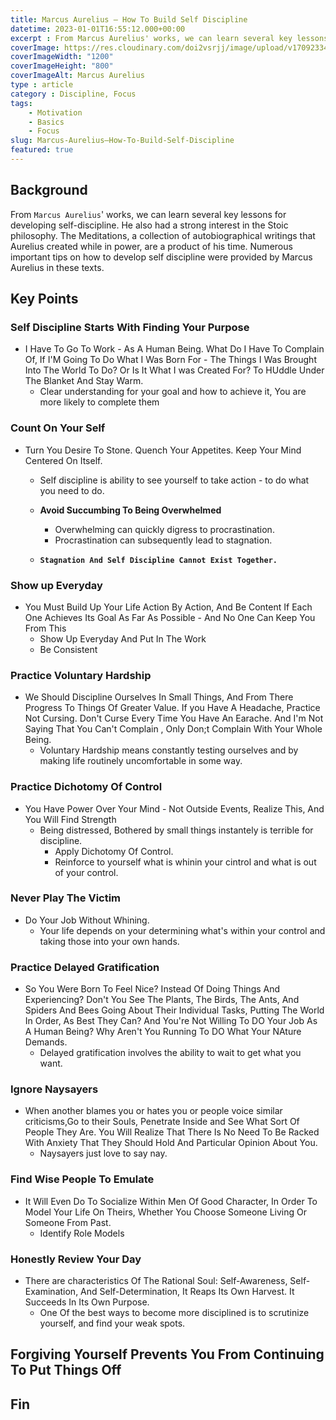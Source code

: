 ```yaml
---
title: Marcus Aurelius – How To Build Self Discipline
datetime: 2023-01-01T16:55:12.000+00:00
excerpt : From Marcus Aurelius' works, we can learn several key lessons for developing self-discipline. He also had a strong interest in the Stoic philosophy. The Meditations, a collection of autobiographical writings that Aurelius created while in power, are a product of his time. Numerous important tips on how to develop self discipline were provided by Marcus Aurelius in these texts.
coverImage: https://res.cloudinary.com/doi2vsrjj/image/upload/v1709233484/Delacroix-Marc_Aur%C3%A8le-MBA-Lyon_phzxj6.jpg
coverImageWidth: "1200"
coverImageHeight: "800"
coverImageAlt: Marcus Aurelius
type : article
category : Discipline, Focus
tags: 
    - Motivation
    - Basics
    - Focus
slug: Marcus-Aurelius–How-To-Build-Self-Discipline
featured: true
---
```


## Background

From `Marcus Aurelius`' works, we can learn several key lessons for developing self-discipline. He also had a strong interest in the Stoic philosophy. The Meditations, a collection of autobiographical writings that Aurelius created while in power, are a product of his time. Numerous important tips on how to develop self discipline were provided by Marcus Aurelius in these texts.

## Key Points
### Self Discipline Starts With Finding Your Purpose
+ I Have To Go To Work - As A Human Being. What Do I Have To Complain Of, If I'M Going To Do What I Was Born For - The Things I Was Brought Into The World To Do? Or Is It What I was Created For? To HUddle Under The Blanket And Stay Warm.
  + Clear understanding for your goal and how to achieve it, You are more likely to complete them

### Count On Your Self
+ Turn You Desire To Stone. Quench Your Appetites. Keep Your Mind Centered On Itself.
  + Self discipline is ability to see yourself to take action - to do what you need to do.
  + **Avoid Succumbing To Being Overwhelmed**
    + Overwhelming can quickly digress to procrastination.
    + Procrastination can subsequently lead to stagnation.


  + **`Stagnation And Self Discipline Cannot Exist Together.`**

### Show up Everyday
+ You Must Build Up Your Life Action By Action, And Be Content If Each One Achieves Its Goal As Far As Possible - And No One Can Keep You From This
  + Show Up Everyday And Put In The Work 
  + Be Consistent

### Practice Voluntary Hardship
+ We Should Discipline Ourselves In Small Things, And From There Progress To Things Of Greater Value. If you Have A Headache, Practice Not Cursing. Don't Curse Every Time You Have An Earache. And I'm Not Saying That You Can't Complain , Only Don;t Complain With Your Whole Being.
  + Voluntary Hardship means constantly testing ourselves and by making life routinely uncomfortable in some way.

### Practice Dichotomy Of Control
+ You Have Power Over Your Mind - Not Outside Events, Realize This, And You Will Find Strength
  + Being distressed, Bothered by small things instantely is terrible for discipline.
    + Apply Dichotomy Of Control.
    + Reinforce to yourself what is whinin your cintrol and what is out of your control.

### Never Play The Victim
+ Do Your Job Without Whining.
  + Your life depends on your determining what's within your control and taking those into your own hands.

### Practice Delayed Gratification 
+ So You Were Born To Feel Nice? Instead Of Doing Things And Experiencing? Don't You See The Plants, The Birds, The Ants, And Spiders And Bees Going About Their Individual Tasks, Putting The World In Order, As Best They Can? And You're Not Willing To DO Your Job As A Human Being? Why Aren't You Running To DO What Your NAture Demands.
  + Delayed gratification involves the ability to wait to get what you want.

### Ignore Naysayers
+ When another blames you or hates you or people voice similar criticisms,Go to their Souls, Penetrate Inside and See What Sort Of People They Are. You Will Realize That There Is No Need To Be Racked With Anxiety That They Should Hold And Particular Opinion About You.
  + Naysayers just love to say nay.

### Find Wise People To Emulate
+ It Will Even Do To Socialize Within Men Of Good Character, In Order To Model Your Life On Theirs, Whether You Choose Someone Living Or Someone From Past.
  + Identify Role Models

### Honestly Review Your Day
+ There are characteristics Of The Rational Soul: Self-Awareness, Self-Examination, And Self-Determination, It Reaps Its Own Harvest. It Succeeds In Its Own Purpose.
  + One Of the best ways to become more disciplined is to scrutinize yourself, and find your weak spots.

## Forgiving Yourself Prevents You From Continuing To Put Things Off

## Fin
